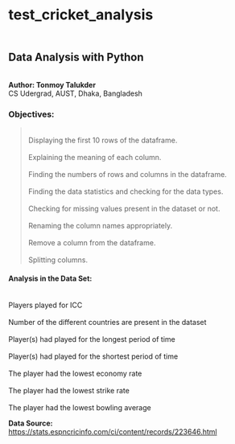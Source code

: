 # test_cricket_analysis

## <br>**Data Analysis with Python**

<br>**Author: Tonmoy Talukder**
<br>CS Udergrad, AUST, Dhaka, Bangladesh

### **Objectives:**

> <br>Displaying the first 10 rows of the dataframe.<br>
> <br>Explaining the meaning of each column.<br>
> <br>Finding the numbers of rows and columns in the dataframe.<br>
> <br>Finding the data statistics and checking for the data types.<br>
> <br>Checking for missing values present in the dataset or not.<br>
> <br>Renaming the column names appropriately.<br>
> <br>Remove a column from the dataframe.<br>
> <br>Splitting columns.<br>

#### **Analysis in the Data Set:**
<br>Players played for ICC<br>
<br>Number of the different countries are present in the dataset<br>
<br>Player(s) had played for the longest period of time<br>
<br>Player(s) had played for the shortest period of time<br>
<br>The player had the lowest economy rate<br>
<br>The player had the lowest strike rate<br>
<br>The player had the lowest bowling average<br>

**Data Source:** https://stats.espncricinfo.com/ci/content/records/223646.html
